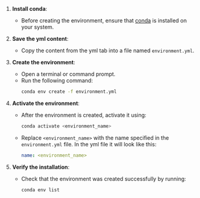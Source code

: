 1. **Install conda**:

   - Before creating the environment, ensure that [conda](https://docs.conda.io/projects/conda/en/latest/user-guide/install/index.html) is installed on your system.

2. **Save the yml content**:

   - Copy the content from the yml tab into a file named `environment.yml`.

3. **Create the environment**:

   - Open a terminal or command prompt.
   - Run the following command:
     ```bash
     conda env create -f environment.yml
     ```

4. **Activate the environment**:

   - After the environment is created, activate it using:
     ```bash
     conda activate <environment_name>
     ```
   - Replace `<environment_name>` with the name specified in the `environment.yml` file. In the yml file it will look like this:
     ```yaml
     name: <environment_name>
     ```

5. **Verify the installation**:
   - Check that the environment was created successfully by running:
     ```bash
     conda env list
     ```
